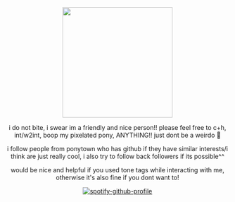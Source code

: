 <div align="center">
<img width="250" src="https://github.com/user-attachments/assets/4e682f04-1564-4c8d-ac35-21ac390a13ce">

i do not bite, i swear im a friendly and nice person!! please feel free to c+h, int/w2int, boop my pixelated pony, ANYTHING!! just dont be a weirdo 🥲

i follow people from ponytown who has github if they have similar interests/i think are just really cool, i also try to follow back followers if its possible^^

would be nice and helpful if you used tone tags while interacting with me, otherwise it's also fine if you dont want to!

[![spotify-github-profile](https://spotify-github-profile.kittinanx.com/api/view?uid=0peo08kixd2cq5azcvpkxhvb5&cover_image=false&theme=novatorem&show_offline=false&background_color=121212&interchange=false&bar_color=62a6b7&bar_color_cover=false)](https://github.com/kittinan/spotify-github-profile)
</div>
